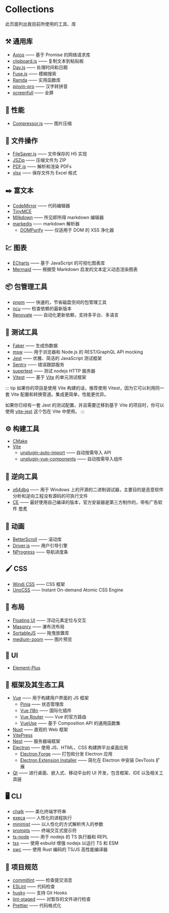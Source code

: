 # Collections

此页面列出我目前所使用的工具、库

## :hammer_and_pick: 通用库

- [Axios](https://axios-http.com/zh/docs/intro) —— 基于 Promise 的网络请求库
- [clipboard.js](https://clipboardjs.com/) —— 复制文本到粘贴板
- [Day.js](https://dayjs.gitee.io/zh-CN/) —— 处理时间和日期
- [Fuse.js](https://fusejs.io/) —— 模糊搜索
- [Ramda](https://ramdajs.com/) —— 实用函数库
- [pinyin-pro](https://github.com/zh-lx/pinyin-pro) —— 汉字转拼音
- [screenfull](https://github.com/sindresorhus/screenfull) —— 全屏

## :rocket: 性能

- [Compressor.js](https://github.com/fengyuanchen/compressorjs) —— 图片压缩

## :file_folder: 文件操作

- [FileSaver.js](https://github.com/eligrey/FileSaver.js) —— 文件保存的 H5 实现
- [JSZip](https://stuk.github.io/jszip/) —— 压缩文件为 ZIP
- [PDF.js](https://mozilla.github.io/pdf.js/) —— 解析和渲染 PDFs
- [xlsx](https://www.npmjs.com/package/xlsx) —— 保存文件为 Excel 格式

## :black_nib: 富文本

- [CodeMirror](https://codemirror.net/) —— 代码编辑器
- [TinyMCE](https://www.tiny.cloud/docs/tinymce/6/)
- [Milkdown](https://milkdown.dev/) —— 所见即所得 markdown 编辑器
- [markedjs](https://github.com/markedjs/marked?tab=readme-ov-file) —— markdown 解析器
  - [DOMPurify](https://github.com/cure53/DOMPurify) —— 仅适用于 DOM 的 XSS 净化器

## :chart: 图表

- [ECharts](https://echarts.apache.org/zh/index.html) —— 基于 JavaScript 的可视化图表库
- [Mermaid](https://mermaid.js.org/) —— 根据受 Markdown 启发的文本定义动态渲染图表

## :package: 包管理工具

- [pnpm](https://pnpm.io/zh/) —— 快速的，节省磁盘空间的包管理工具
- [ncu](https://github.com/raineorshine/npm-check-updates) —— 检查依赖的最新版本
- [Renovate](https://docs.renovatebot.com/) —— 自动化更新依赖，支持多平台、多语言

## :wrench: 测试工具

- [Faker](https://fakerjs.dev/guide/) —— 生成伪数据
- [msw](https://mswjs.io/) —— 用于浏览器和 Node.js 的 REST/GraphQL API mocking
- [Jest](https://jestjs.io/zh-Hans/) —— 优雅、简洁的 JavaScript 测试框架
- [Sentry](https://sentry.io/welcome/) —— 错误跟踪服务
- [supertest](https://github.com/ladjs/supertest) —— 测试 nodejs HTTP 服务器
- [Vitest](https://cn.vitest.dev/) —— 基于 [Vite](https://cn.vitejs.dev/) 的单元测试框架

::: tip
如果你的项目是使用 Vite 构建的话，推荐使用 Vitest，因为它可以利用同一套 Vite 配置和转换管道。集成更简单，性能更优异。

如果你已经有一套 Jest 的测试配置，并且需要迁移到基于 Vite 的项目时，你可以使用 [vite-jest](https://github.com/sodatea/vite-jest) 这个包在 Vite 中使用。
:::

## :gear: 构建工具

- [CMake](https://cmake.org/)
- [Vite](https://cn.vitejs.dev/)
  - [unplugin-auto-import](https://github.com/antfu/unplugin-auto-import) —— 自动按需导入 API
  - [unplugin-vue-components](https://github.com/antfu/unplugin-vue-components) —— 自动按需导入组件

## :lady_beetle: 逆向工具

- [x64dbg](https://github.com/x64dbg/x64dbg) —— 用于 Windows 上的开源的二进制调试器，主要目的是恶意软件分析和逆向工程没有源码的可执行文件
- [CE](https://github.com/cheat-engine/cheat-engine) —— 最好使用自己编译的版本，官方安装器是第三方制作的，带有广告软件 [参考](https://github.com/cheat-engine/cheat-engine/issues/2315)

## :movie_camera: 动画

- [BetterScroll](https://better-scroll.github.io/docs/zh-CN/) —— 滚动库
- [Driver.js](https://github.com/kamranahmedse/driver.js) —— 用户引导引擎
- [NProgress](https://github.com/rstacruz/nprogress) —— 导航进度条

## :paintbrush: CSS

- [Windi CSS](https://cn.windicss.org/guide/) —— CSS 框架
- [UnoCSS](https://unocss.dev/) —— Instant On-demand Atomic CSS Engine

## :love_hotel: 布局

- [Floating UI](https://floating-ui.com/) —— 浮动元素定位与交互
- [Masonry](https://github.com/desandro/masonry) —— 瀑布流布局
- [SortableJS](https://github.com/SortableJS/Sortable) —— 拖曳放置库
- [medium-zoom](https://github.com/francoischalifour/medium-zoom) —— 图片预览

## :art: UI

- [Element-Plus](https://element-plus.org/zh-CN/guide/design.html)

## :jigsaw: 框架及其生态工具

- [Vue](https://cn.vuejs.org/guide/introduction.html) —— 用于构建用户界面的 JS 框架
  - [Pinia](https://pinia.vuejs.org/zh/) —— 状态管理库
  - [Vue I18n](https://vue-i18n.intlify.dev/guide/) —— 国际化插件
  - [Vue Router](https://router.vuejs.org/zh/) —— Vue 的官方路由
  - [VueUse](https://vueuse.org/) —— 基于 Composition API 的通用函数集
- [Nuxt](https://nuxt.com/) —— 直观的 Web 框架
- [VitePress](https://vitepress.dev/)
- [Nest](https://docs.nestjs.cn/9/introduction) —— 服务器端框架
- [Electron](https://www.electronjs.org/zh/) —— 使用 JS、HTML、CSS 构建跨平台桌面应用
  - [Electron Forge](https://www.electronforge.io/) —— 打包和分发 Electron 应用
  - [Electron Extension Installer](https://www.npmjs.com/package/electron-extension-installer) —— 简化在 Electron 中安装 DevTools 扩展
- [Qt](https://doc.qt.io/qt-6/index.html) —— 进行桌面、嵌入式、移动平台的 UI 开发，包含框架、IDE 以及相关工具链

## :desktop_computer: CLI

- [chalk](https://github.com/chalk/chalk) —— 美化终端字符串
- [execa](https://github.com/sindresorhus/execa) —— 人性化的进程执行
- [minimist](https://github.com/minimistjs/minimist) —— 以人性化的方式解析传入的参数
- [prompts](https://github.com/terkelg/prompts) —— 终端交互式提示符
- [ts-node](https://github.com/TypeStrong/ts-node) —— 用于 nodejs 的 TS 执行器和 REPL
- [tsx](https://github.com/esbuild-kit/tsx) —— 使用 esbuild 增强 nodejs 以运行 TS 和 ESM
- [swc](https://github.com/swc-project/swc) —— 使用 Rust 编码的 TS/JS 高性能编译器

## :pushpin: 项目规范

- [commitlint](https://commitlint.js.org/#/) —— 检查提交消息
- [ESLint](https://eslint.org/) —— 代码检查
- [husky](https://typicode.github.io/husky/) —— 支持 Git Hooks
- [lint-staged](https://github.com/okonet/lint-staged) —— 对暂存的文件进行检查
- [Prettier](https://prettier.io/) —— 代码格式化
